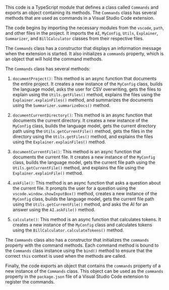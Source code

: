 This code is a TypeScript module that defines a class called `Commands` and exports an object containing its methods. The `Commands` class has several methods that are used as commands in a Visual Studio Code extension.

The code begins by importing the necessary modules from the `vscode`, `path`, and other files in the project. It imports the `AI`, `MyConfig`, `Utils`, `Explainer`, `Summarizer`, and `BillCalculator` classes from their respective files.

The `Commands` class has a constructor that displays an information message when the extension is started. It also initializes a `commands` property, which is an object that will hold the command methods.

The `Commands` class has several methods:

1. `documentProject()`: This method is an async function that documents the entire project. It creates a new instance of the `MyConfig` class, builds the language model, asks the user for CSV overwriting, gets the files to explain using the `Utils.getFiles()` method, explains the files using the `Explainer.explainFiles()` method, and summarizes the documents using the `Summarizer.summarizeDocs()` method.

2. `documentCurrentDirectory()`: This method is an async function that documents the current directory. It creates a new instance of the `MyConfig` class, builds the language model, gets the current directory path using the `Utils.getCurrentFile()` method, gets the files in the directory using the `Utils.getFiles()` method, and explains the files using the `Explainer.explainFiles()` method.

3. `documentCurrentFile()`: This method is an async function that documents the current file. It creates a new instance of the `MyConfig` class, builds the language model, gets the current file path using the `Utils.getCurrentFile()` method, and explains the file using the `Explainer.explainFile()` method.

4. `askFile()`: This method is an async function that asks a question about the current file. It prompts the user for a question using the `vscode.window.showInputBox()` method, creates a new instance of the `MyConfig` class, builds the language model, gets the current file path using the `Utils.getCurrentFile()` method, and asks the AI for an answer using the `AI.askFile()` method.

5. `calculate()`: This method is an async function that calculates tokens. It creates a new instance of the `MyConfig` class and calculates tokens using the `BillCalculator.calculateTokens()` method.

The `Commands` class also has a constructor that initializes the `commands` property with the command methods. Each command method is bound to the `Commands` class instance using the `bind()` method to ensure that the correct `this` context is used when the methods are called.

Finally, the code exports an object that contains the `commands` property of a new instance of the `Commands` class. This object can be used as the `commands` property in the `package.json` file of a Visual Studio Code extension to register the commands.